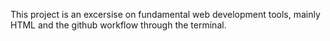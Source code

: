 This project is an excersise on fundamental web development tools,
mainly HTML and the github workflow through the terminal.
